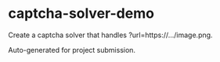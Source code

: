 # captcha-solver-demo

Create a captcha solver that handles ?url=https://.../image.png.

Auto-generated for project submission.
